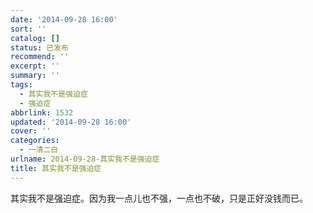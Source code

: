 ```yaml
---
date: '2014-09-28 16:00'
sort: ''
catalog: []
status: 已发布
recommend: ''
excerpt: ''
summary: ''
tags:
  - 其实我不是强迫症
  - 强迫症
abbrlink: 1532
updated: '2014-09-28 16:00'
cover: ''
categories:
  - 一清二白
urlname: 2014-09-28-其实我不是强迫症
title: 其实我不是强迫症
---
```


其实我不是强迫症。因为我一点儿也不强，一点也不破，只是正好没钱而已。

